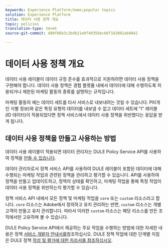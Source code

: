 ```yaml
---
keywords: Experience Platform;home;popular topics
solution: Experience Platform
title: 데이터 사용 정책 개요
topic: policies
translation-type: tm+mt
source-git-commit: d08f06b3c2bdb21e0f4935bbcb6f163892ab9842

---
```



# 데이터 사용 정책 개요

데이터 사용 레이블이 데이터 규정 준수를 효과적으로 지원하려면 데이터 사용 정책을 구현해야 합니다. 데이터 사용 정책은 경험 플랫폼 내에서 데이터에 대해 수행하도록 허용되거나 제한된 마케팅 활동의 종류를 설명하는 규칙입니다.

마케팅 활동의 예는 데이터 세트를 타사 서비스로 내보내려는 것일 수 있습니다. PII(개인 식별 정보)와 같은 특정 유형의 데이터를 내보낼 수 없고 데이터 세트에 &quot;I&quot; 레이블(ID 데이터)이 적용되었다면 정책 서비스에서 데이터 사용 정책을 위반했다는 응답을 받게 됩니다.

## 데이터 사용 정책을 만들고 사용하는 방법

데이터 사용 레이블이 적용되면 데이터 관리자는 DULE Policy Service API를 사용하여 정책을 [만들 수 있습니다](https://www.adobe.io/apis/experienceplatform/home/api-reference.html#!acpdr/swagger-specs/dule-policy-service.yaml).

데이터 관리자로서 정책 서비스 API를 사용하여 DULE 레이블이 포함된 데이터에 대해 수행되는 마케팅 작업과 관련된 정책을 관리하고 평가할 수 있습니다. API를 사용하여 정책을 만들고 업데이트하고, 정책의 상태를 확인하고, 마케팅 작업을 통해 특정 작업이 데이터 사용 정책을 위반하는지 평가할 수 있습니다.

정책 서비스 API 내에서 모든 정책 및 마케팅 작업을 `core` 또는 `custom` 리소스라고 합니다. `core` 리소스는 Adobe에서 정의하고 유지 관리하는 반면, `custom` 리소스는 개별 고객이 만들고 유지 관리합니다. 따라서 이러한 `custom` 리소스는 해당 리소스를 만든 조직에서만 고유하며 볼 수 있습니다.

DULE Policy Service API에서 제공하는 주요 작업을 수행하는 방법에 대한 자세한 내용은 정책 [서비스 개발자 안내서를](../api/getting-started.md)참조하십시오. DULE 정책 작업에 대한 단계별 지침은 DULE 정책 [작성 및 평가에 대한 자습서를 참조하십시오](create.md).